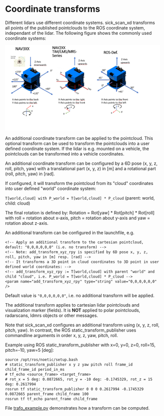 # Coordinate transforms

Different lidars use different coordinate systems. sick_scan_xd transforms all points of the published pointclouds to the ROS coordinate system, independant of the lidar. The following figure shows the commonly used coordinate systems:

![3d_coordinate_system_comp.png](3d_coordinate_system_comp.png)

An additional coordinate transform can be applied to the pointcloud. This optional transform can be used to transform the pointclouds into a user defined coordinate system. If the lidar is e.g. mounted on a vehicle, the pointclouds can be transformed into a vehicle coordinates.

An additional coordinate transform can be configured by a 6D pose (x, y, z, roll, pitch, yaw) with a translational part (x, y, z) in [m] and a rotational part (roll, pitch, yaw) in [rad].

If configured, it will transform the pointcloud from its "cloud" coordinates into user defined "world" coordinate system: 

`T[world,cloud] with P_world = T[world,cloud] * P_cloud` (parent: world, child: cloud)

The final rotation is defined by: Rotation = Rot[yaw] * Rot[pitch] * Rot[roll] with roll = rotation about x-axis, pitch = rotation about y-axis and yaw = rotation about z-axis.

An additional transform can be configured in the launchfile, e.g.

```
<!-- Apply an additional transform to the cartesian pointcloud, default: "0,0,0,0,0,0" (i.e. no transform) -->
<!-- Note: add_transform_xyz_rpy is specified by 6D pose x, y, z, roll, pitch, yaw in [m] resp. [rad] -->
<!-- It transforms a 3D point in cloud coordinates to 3D point in user defined world coordinates: --> 
<!-- add_transform_xyz_rpy := T[world,cloud] with parent "world" and child "cloud", i.e. P_world = T[world,cloud] * P_cloud -->
<param name="add_transform_xyz_rpy" type="string" value="0,0,0,0,0,0" /> 
```

Default value is `"0,0,0,0,0,0"`, i.e. no additional transform will be applied.

The additional transform applies to cartesian lidar pointclouds and visualization marker (fields).
It is **NOT** applied to polar pointclouds, radarscans, ldmrs objects or other messages.

Note that sick_scan_xd configures an additional transform using (x, y, z, roll, pitch, yaw). In contrast, the ROS static_transform_publisher uses commandline arguments in order x, y, z, yaw, pitch, roll. 

Example using ROS static_transform_publisher with x=0, y=0, z=0, roll=15, pitch=-10, yaw=5 [deg]:

```
source /opt/ros/noetic/setup.bash
# static_transform_publisher x y z yaw pitch roll frame_id child_frame_id period_in_ms
# tf_echo <source_frame> <target_frame>
# rot_x = 5 deg: 0.0872665, rot_y = -10 deg: -0.1745329, rot_z = 15 deg: 0.2617994
rosrun tf static_transform_publisher 0 0 0 0.2617994 -0.1745329 0.0872665 parent_frame child_frame 100
rosrun tf tf_echo parent_frame child_frame
```

File [trafo_example.py](sick_scan_api/trafo_example.py) demonstrates how a transform can be computed. 
